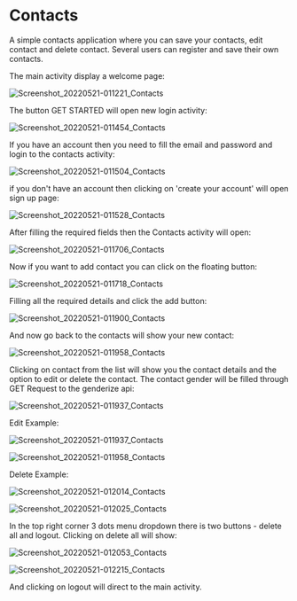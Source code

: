 # Contacts
A simple contacts application where you can save your contacts, edit contact and delete contact. Several users can register and save their own contacts.

The main activity display a welcome page:

![Screenshot_20220521-011221_Contacts](https://user-images.githubusercontent.com/68230346/169620016-bf3a971d-1ca8-42cb-858a-31bb73810bff.jpg)

The button GET STARTED will open new login activity:

![Screenshot_20220521-011454_Contacts](https://user-images.githubusercontent.com/68230346/169620057-748727e3-7027-47ba-92ad-2bdef8c03970.jpg)

If you have an account then you need to fill the email and password and login to the contacts activity:

![Screenshot_20220521-011504_Contacts](https://user-images.githubusercontent.com/68230346/169620070-fd59be9f-b6a5-4ad7-af41-d18875738575.jpg)

if you don't have an account then clicking on 'create your account' will open sign up page:

![Screenshot_20220521-011528_Contacts](https://user-images.githubusercontent.com/68230346/169620082-45ebb0fb-43cc-4b59-8d13-872ac8963859.jpg)

After filling the required fields then the Contacts activity will open:

![Screenshot_20220521-011706_Contacts](https://user-images.githubusercontent.com/68230346/169620133-21f4787f-dfea-4de1-a966-e5f967b5e4a0.jpg)

Now if you want to add contact you can click on the floating button:

![Screenshot_20220521-011718_Contacts](https://user-images.githubusercontent.com/68230346/169620217-e278f666-c45c-4869-b456-f417bcfdd1ef.jpg)

Filling all the required details and click the add button:

![Screenshot_20220521-011900_Contacts](https://user-images.githubusercontent.com/68230346/169620228-a1d9b327-77a3-451b-bb19-ccdc43dcc6ec.jpg)

And now go back to the contacts will show your new contact:

![Screenshot_20220521-011958_Contacts](https://user-images.githubusercontent.com/68230346/169620244-62e2996c-4466-42e3-9638-378166991a96.jpg)

Clicking on contact from the list will show you the contact details and the option to edit or delete the contact.
The contact gender will be filled through GET Request to the genderize api:

![Screenshot_20220521-011937_Contacts](https://user-images.githubusercontent.com/68230346/169620283-82b80e77-a512-43d8-821b-50d598f5a979.jpg)

Edit Example:

![Screenshot_20220521-011937_Contacts](https://user-images.githubusercontent.com/68230346/169620410-b72fd96a-031c-4539-8b0b-d1da236cda4a.jpg)

![Screenshot_20220521-011958_Contacts](https://user-images.githubusercontent.com/68230346/169620425-e2ef8c9b-143e-4506-80ad-a0d87deac4f3.jpg)

Delete Example:

![Screenshot_20220521-012014_Contacts](https://user-images.githubusercontent.com/68230346/169620451-c21b3ee8-d543-4b9e-8e12-3a5565de4f12.jpg)

![Screenshot_20220521-012025_Contacts](https://user-images.githubusercontent.com/68230346/169620470-18c65f98-e806-4a63-89fc-b1c05f5b3b47.jpg)

In the top right corner 3 dots menu dropdown there is two buttons - delete all and logout. Clicking on delete all will show:

![Screenshot_20220521-012053_Contacts](https://user-images.githubusercontent.com/68230346/169620554-9205b563-69ac-453b-bb3c-778c4ffd2e8d.jpg)

![Screenshot_20220521-012215_Contacts](https://user-images.githubusercontent.com/68230346/169620562-e7f882c5-22dd-4629-86c1-b0aea045485e.jpg)

And clicking on logout will direct to the main activity.









